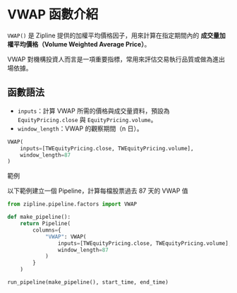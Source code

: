 # VWAP 函數介紹

`VWAP()` 是 Zipline 提供的加權平均價格因子，用來計算在指定期間內的 **成交量加權平均價格（Volume Weighted Average Price）**。

VWAP 對機構投資人而言是一項重要指標，常用來評估交易執行品質或做為進出場依據。

## 函數語法

- `inputs`：計算 VWAP 所需的價格與成交量資料，預設為 `EquityPricing.close` 與 `EquityPricing.volume`。  
- `window_length`：VWAP 的觀察期間（n 日）。

```python
VWAP(
    inputs=[TWEquityPricing.close, TWEquityPricing.volume],
    window_length=87
)
```
範例

以下範例建立一個 Pipeline，計算每檔股票過去 87 天的 VWAP 值

```python
from zipline.pipeline.factors import VWAP

def make_pipeline():
    return Pipeline(
        columns={
            "VWAP": VWAP(
                inputs=[TWEquityPricing.close, TWEquityPricing.volume],
                window_length=87
            )
        }
    )

run_pipeline(make_pipeline(), start_time, end_time)

```
